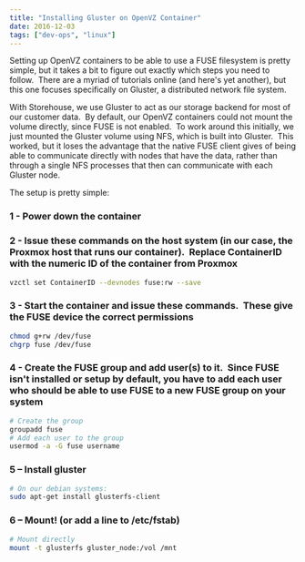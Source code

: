 ```yaml
---
title: "Installing Gluster on OpenVZ Container"
date: 2016-12-03
tags: ["dev-ops", "linux"]
---
```


Setting up OpenVZ containers to be able to use a FUSE filesystem is pretty
simple, but it takes a bit to figure out exactly which steps you need to
follow.  There are a myriad of tutorials online (and here's yet another), but
this one focuses specifically on Gluster, a distributed network file system.

With Storehouse, we use Gluster to act as our storage backend for most of our
customer data.  By default, our OpenVZ containers could not mount the volume
directly, since FUSE is not enabled.  To work around this initially, we just
mounted the Gluster volume using NFS, which is built into Gluster.  This worked,
but it loses the advantage that the native FUSE client gives of being able to
communicate directly with nodes that have the data, rather than through a single
NFS processes that then can communicate with each Gluster node.

The setup is pretty simple:

### 1 - Power down the container

### 2 - Issue these commands on the host system (in our case, the Proxmox host that runs our container).  Replace ContainerID with the numeric ID of the container from Proxmox

```bash
vzctl set ContainerID --devnodes fuse:rw --save
```

### 3 - Start the container and issue these commands.  These give the FUSE device the correct permissions

```bash
chmod g+rw /dev/fuse
chgrp fuse /dev/fuse
```

### 4 - Create the FUSE group and add user(s) to it.  Since FUSE isn't installed or setup by default, you have to add each user who should be able to use FUSE to a new FUSE group on your system

```bash
# Create the group
groupadd fuse
# Add each user to the group
usermod -a -G fuse username
```

### 5 – Install gluster

```bash
# On our debian systems:
sudo apt-get install glusterfs-client
```

### 6 – Mount! (or add a line to /etc/fstab)

```bash
# Mount directly
mount -t glusterfs gluster_node:/vol /mnt
```
